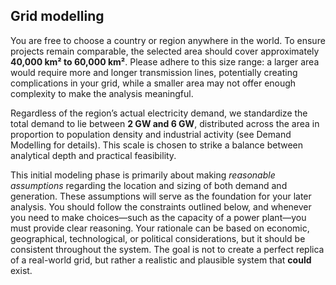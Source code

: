 ## Grid modelling

You are free to choose a country or region anywhere in the world. To ensure projects remain comparable, the selected area should cover approximately **40,000 km² to 60,000 km²**. Please adhere to this size range: a larger area would require more and longer transmission lines, potentially creating complications in your grid, while a smaller area may not offer enough complexity to make the analysis meaningful.

Regardless of the region’s actual electricity demand, we standardize the total demand to lie between **2 GW and 6 GW**, distributed across the area in proportion to population density and industrial activity (see Demand Modelling for details). This scale is chosen to strike a balance between analytical depth and practical feasibility.

This initial modeling phase is primarily about making *reasonable assumptions* regarding the location and sizing of both demand and generation. These assumptions will serve as the foundation for your later analysis. You should follow the constraints outlined below, and whenever you need to make choices—such as the capacity of a power plant—you must provide clear reasoning. Your rationale can be based on economic, geographical, technological, or political considerations, but it should be consistent throughout the system. The goal is not to create a perfect replica of a real-world grid, but rather a realistic and plausible system that **could** exist.